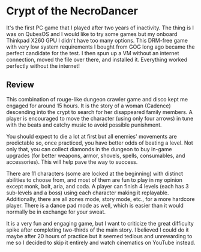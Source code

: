 # Crypt of the NecroDancer

It's the first PC game that I played after two years of inactivity. The thing is I was on QubesOS and I would like to try some games but my onboard Thinkpad X260 GPU I didn't have too many options. This DRM-free game with very low system requirements I bought from GOG long ago became the perfect candidate for the test. I then spun up a VM without an internet connection, moved the file over there, and installed it. Everything worked perfectly without the internet!

## Review

This combination of rouge-like dungeon crawler game and disco kept me engaged for around 15 hours. It is the story of a woman (Cadence) descending into the crypt to search for her disappeared family members. A player is encouraged to move the character (using only four arrows) in tune with the beats and catchy music to avoid possible punishment.

You should expect to die a lot at first but all enemies' movements are predictable so, once practiced, you have better odds of beating a level. Not only that, you can collect diamonds in the dungeon to buy in-game upgrades (for better weapons, armor, shovels, spells, consumables, and accessories). This will help pave the way to success.

There are 11 characters (some are locked at the beginning) with distinct abilities to choose from, and most of them are fun to play in my opinion except monk, bolt, aria, and coda. A player can finish 4 levels (each has 3 sub-levels and a boss) using each character making it replayable. Additionally, there are all zones mode, story mode, etc., for a more hardcore player. There is a dance pad mode as well, which is easier than it would normally be in exchange for your sweat.

It is a very fun and engaging game, but I want to criticize the great difficulty spike after completing two-thirds of the main story. I believed I could do it maybe after 20 hours of practice but it seemed tedious and unrewarding to me so I decided to skip it entirely and watch cinematics on YouTube instead.
